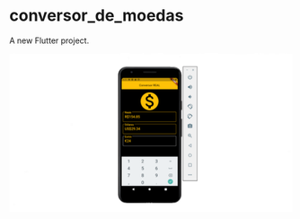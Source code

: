 # conversor_de_moedas

A new Flutter project.



<img src="https://github.com/fabricio-26/AppConversorBR-DOL-EUR/blob/main/img/code.png">
